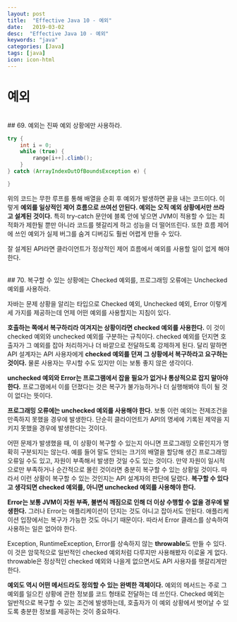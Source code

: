 ```yaml
---
layout: post
title:  "Effective Java 10 - 예외"
date:   2019-03-02
desc:  "Effective Java 10 - 예외"
keywords: "java"
categories: [Java]
tags: [java]
icon: icon-html
---
```


# 예외

<br>
## 69. 예외는 진짜 예외 상황에만 사용하라.

```java
try {
    int i = 0;
    while (true) {
        range[i++].climb();
    }
} catch (ArrayIndexOutOfBoundsException e) {

}
```

위의 코드는 무한 루프를 통해 배열을 순회 후 예외가 발생하면 끝을 내는 코드이다. 이렇게 **예외를 일상적인 제어 흐름으로 쓰여선 안된다. 예외는 오직 예외 상황에서만 쓰라고 설계된 것이다.** 특히 try-catch 문안에 블록 안에 넣으면 JVM이 적용할 수 있는 최적화가 제한될 뿐만 아니라 코드를 헷갈리게 하고 성능을 더 떨어뜨린다. 또한 흐름 제어에 쓰인 예외가 실제 버그를 숨겨 디버깅도 훨씬 어렵게 만들 수 있다.

잘 설계된 API라면 클라이언트가 정상적인 제어 흐름에서 예외를 사용할 일이 없게 해야 한다. 

<br>
## 70. 복구할 수 있는 상황에는 Checked 예외를, 프로그래밍 오류에는 Unchecked 예외를 사용하라.

자바는 문제 상황을 알리는 타입으로 Checked 예외, Unchecked 예외, Error 이렇게 세 가지를 제공하는데 언제 어떤 예외를 사용할지는 지침이 있다.

**호출하는 쪽에서 복구하리라 여겨지는 상황이라면 checked 예외를 사용한다.** 이 것이 checked 예외와 unchecked 예외를 구분하는 규칙이다. checked 예외를 던지면 호출자가 그 예외를 잡아 처리하거나 더 바깥으로 전달하도록 강제하게 된다. 달리 말하면 API 설계자는 API 사용자에게 **checked 예외를 던져 그 상황에서 복구하라고 요구하는 것이다.** 물론 사용자는 무시할 수도 있지만 이는 보통 좋지 않은 생각이다.

**unchecked 예외와 Error는 프로그램에서 잡을 필요가 없거나 통상적으로 잡지 말아야 한다.** 프로그램에서 이를 던졌다는 것은 복구가 불가능하거나 더 실행해봐야 득이 될 것이 없다는 뜻이다. 

**프로그래밍 오류에는 unchecked 예외를 사용해야 한다.** 보통 이런 예외는 전제조건을 만족하지 못했을 경우에 발생한다. 단순히 클라이언트가 API의 명세에 기록된 제약을 지키지 못했을 경우에 발생한다는 것이다.

어떤 문제가 발생했을 때, 이 상황이 복구할 수 있는지 아니면 프로그래밍 오류인지가 명확히 구분되지는 않는다. 예를 들어 말도 안되는 크기의 배열을 할당해 생긴 프로그래밍 오류일 수도 있고, 자원이 부족해서 발생한 것일 수도 있는 것이다. 만약 자원이 일시적으로만 부족하거나 순간적으로 몰린 것이라면 충분히 복구할 수 있는 상황일 것이다. 따라서 이런 상황이 복구할 수 있는 것인지는 API 설계자의 판단에 달렸다. **복구할 수 있다고 생각되면 checked 예외를, 아니면 unchecked 예외를 사용해야 한다.**

**Error는 보통 JVM이 자원 부족, 불변식 깨짐으로 인해 더 이상 수행할 수 없을 경우에 발생한다.** 그러나 Error는 애플리케이션이 던지는 것도 아니고 잡아서도 안된다. 애플리케이션 입장에서는 복구가 가능한 것도 아니기 때문이다. 따라서 Error 클래스를 상속하여 사용하는 일은 없어야 한다.

Exception, RuntimeException, Error를 상속하지 않는 **throwable**도 만들 수 있다. 이 것은 암묵적으로 일반적인 checked 예외처럼 다루지만 사용해봤자 이로울 게 없다. throwable은 정상적인 checked 예외와 나을게 없으면서도 API 사용자를 헷갈리게만 한다.

**예외도 역시 어떤 메서드라도 정의할 수 있는 완벽한 객체이다.** 예외의 메서드는 주로 그 예외를 일으킨 상황에 관한 정보를 코드 형태로 전달하는 데 쓰인다. Checked 예외는 일반적으로 복구할 수 있는 조건에 발생하는데, 호출자가 이 예외 상황에서 벗어날 수 있도록 충분한 정보를 제공하는 것이 중요하다.


